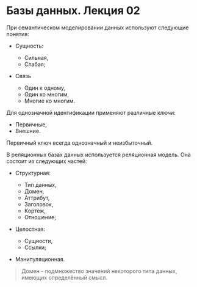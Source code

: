 # Базы данных. Лекция 02

При семантическом моделировании данных используют следующие понятия:

- Сущность:
    - Сильная,
    - Слабая;

- Связь
    - Один к одному,
    - Один ко многим,
    - Многие ко многим.

Для однозначной идентификации применяют различные ключи:

- Первичные,
- Внешние.

Первичный ключ всегда однозначный и неизбыточный.

В реляционных базах данных используется реляционная модель. Она состоит из
следующих частей:

- Структурная:
    - Тип данных,
    - Домен,
    - Аттрибут,
    - Заголовок,
    - Кортеж,
    - Отношение;

- Целостная:
    - Сущности,
    - Ссылки;

- Манипуляционная.

> Домен - подмножество значений некоторого типа данных, имеющих определённый
смысл.
